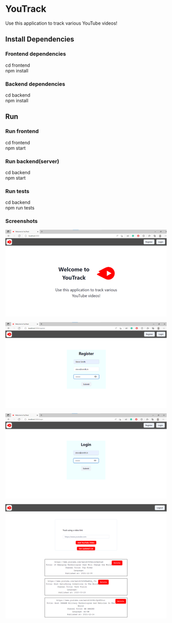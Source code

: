 # YouTrack

Use this application to track various YouTube videos!

## Install Dependencies

### Frontend dependencies

cd frontend\
npm install

### Backend dependencies

cd backend\
npm install

## Run

### Run frontend

cd frontend\
npm start

### Run backend(server)

cd backend\
npm start

### Run tests

cd backend\
npm run tests

### Screenshots

![Image](Screenshots/LandingPage.png)

![Image1](Screenshots/RegisterScreen.png)

![Image2](Screenshots/LoginScreen.png)

![Image3](Screenshots/Dashboard.png)
